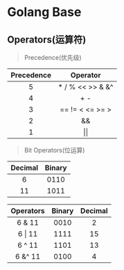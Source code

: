 # Golang Base

## Operators(运算符)

> Precedence(优先级)

|Precedence|Operator|
|:---:|:---:|
|5|* / % << >> & &^|
|4|+ - | ^|
|3|== != < <= >= >|
|2|&&|
|1|\|\||

> Bit Operators(位运算)

|Decimal|Binary|
|:---:|:---:|
|6|0110|
|11|1011|

|Operators|Binary|Decimal|
|:---:|:---:|:---:|
|6 & 11|0010|2|
|6 \| 11|1111|15|
|6 ^ 11|1101|13|
|6 &^ 11|0100|4|